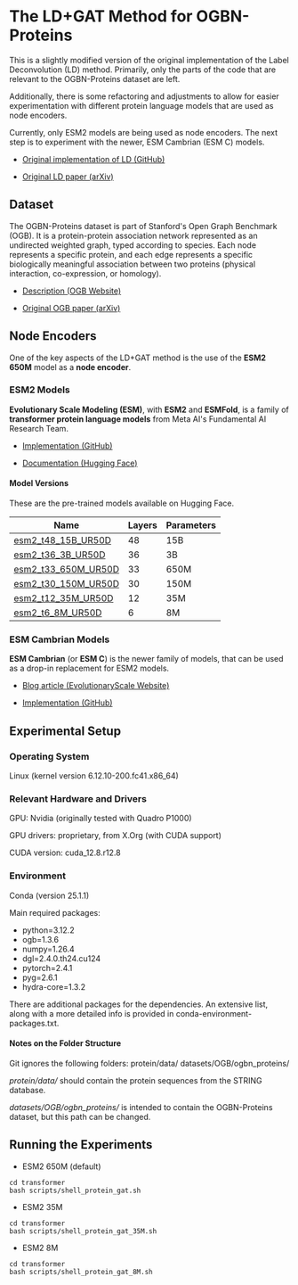 # The LD+GAT Method for OGBN-Proteins

This is a slightly modified version of the original implementation of the Label Deconvolution (LD) method. Primarily, only the parts of the code that are relevant to the OGBN-Proteins dataset are left.

Additionally, there is some refactoring and adjustments to allow for easier experimentation with different protein language models that are used as node encoders.

Currently, only ESM2 models are being used as node encoders. The next step is to experiment with the newer, ESM Cambrian (ESM C) models.

- [Original implementation of LD (GitHub)](https://github.com/MIRALab-USTC/LD)

- [Original LD paper (arXiv)](http://arxiv.org/abs/2309.14907)

## Dataset

The OGBN-Proteins dataset is part of Stanford's Open Graph Benchmark (OGB). It is a protein-protein association network represented as an undirected weighted graph, typed according to species. Each node represents a specific protein, and each edge represents a specific biologically meaningful association between two proteins (physical interaction, co-expression, or homology).

- [Description (OGB Website)](https://ogb.stanford.edu/docs/nodeprop/#ogbn-proteins)

- [Original OGB paper (arXiv)](https://arxiv.org/pdf/2005.00687)

## Node Encoders

One of the key aspects of the LD+GAT method is the use of the **ESM2 650M** model as a **node encoder**.

### ESM2 Models

**Evolutionary Scale Modeling (ESM)**, with **ESM2** and **ESMFold**, is a family of **transformer protein language models** from Meta AI's Fundamental AI Research Team.

- [Implementation (GitHub)](https://github.com/facebookresearch/esm)

- [Documentation (Hugging Face)](https://huggingface.co/docs/transformers/en/model_doc/esm)

#### Model Versions

These are the pre-trained models available on Hugging Face.

| Name                | Layers     | Parameters |
|---------------------|------------|------------|
| [esm2_t48_15B_UR50D](https://huggingface.co/facebook/esm2_t48_15B_UR50D)  | 48         | 15B        |
| [esm2_t36_3B_UR50D](https://huggingface.co/facebook/esm2_t36_3B_UR50D)   | 36         | 3B         |
| [esm2_t33_650M_UR50D](https://huggingface.co/facebook/esm2_t33_650M_UR50D) | 33         | 650M       |
| [esm2_t30_150M_UR50D](https://huggingface.co/facebook/esm2_t30_150M_UR50D) | 30         | 150M       |
| [esm2_t12_35M_UR50D](https://huggingface.co/facebook/esm2_t12_35M_UR50D)  | 12         | 35M        |
| [esm2_t6_8M_UR50D](https://huggingface.co/facebook/esm2_t6_8M_UR50D)    | 6          | 8M         |

### ESM Cambrian Models

**ESM Cambrian** (or **ESM C**) is the newer family of models, that can be used as a drop-in replacement for ESM2 models.

- [Blog article (EvolutionaryScale Website)](https://www.evolutionaryscale.ai/blog/esm-cambrian)

- [Implementation (GitHub)](https://github.com/evolutionaryscale/esm?tab=readme-ov-file#esm-c-)

## Experimental Setup

### Operating System

Linux (kernel version 6.12.10-200.fc41.x86_64)

### Relevant Hardware and Drivers

GPU: Nvidia (originally tested with Quadro P1000)

GPU drivers: proprietary, from X.Org (with CUDA support)

CUDA version: cuda_12.8.r12.8

### Environment

Conda (version 25.1.1)

Main required packages:

- python=3.12.2
- ogb=1.3.6
- numpy=1.26.4
- dgl=2.4.0.th24.cu124
- pytorch=2.4.1
- pyg=2.6.1
- hydra-core=1.3.2

There are additional packages for the dependencies. An extensive list, along with a more detailed info is provided in conda-environment-packages.txt.

#### Notes on the Folder Structure

Git ignores the following folders:
protein/data/
datasets/OGB/ogbn_proteins/

*protein/data/* should contain the protein sequences from the STRING database.

*datasets/OGB/ogbn_proteins/* is intended to contain the OGBN-Proteins dataset, but this path can be changed.


## Running the Experiments

- ESM2 650M (default)

```
cd transformer
bash scripts/shell_protein_gat.sh
```

- ESM2 35M

```
cd transformer
bash scripts/shell_protein_gat_35M.sh
```

- ESM2 8M

```
cd transformer
bash scripts/shell_protein_gat_8M.sh
```
